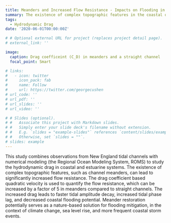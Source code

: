 ```yaml
---
title: Meanders and Increased Flow Resistance - Impacts on Flooding in Coastal and Estuarine Systems
summary: The existence of complex topographic features in the coastal ocean system, such as channel meanders, can lead to significantly increased flow resistance compared to straight channels. The increased drag has clear implications for tidal propagation and coastal flooding potential. Meander restoration potentially serves as a nature-based solution for flooding mitigation, in the context of climate change, sea level rise, and more frequent coastal storm events.
tags:
  - Hydrodynamic Drag
date: '2020-06-01T00:00:00Z'

# # Optional external URL for project (replaces project detail page).
# external_link: ''

image:
  caption: Drag coefficeint (C_D) in meanders and a straight channel
  focal_point: Smart

# links:
#   - icon: twitter
#     icon_pack: fab
#     name: Follow
#     url: https://twitter.com/georgecushen
# url_code: ''
# url_pdf: ''
# url_slides: ''
# url_video: ''

# # Slides (optional).
# #   Associate this project with Markdown slides.
# #   Simply enter your slide deck's filename without extension.
# #   E.g. `slides = "example-slides"` references `content/slides/example-slides.md`.
# #   Otherwise, set `slides = ""`.
# slides: example
---
```


This study combines observations from New England tidal channels with numerical modeling (the Regional Ocean Modeling System, ROMS) to study the hydrodynamic drag in coastal and estuarine systems. The existence of complex topographic features, such as channel meanders, can lead to significantly increased flow resistance. The drag coefficient based quadratic velocity is used to quantify the flow resistance, which can be increased by a factor of 5 in meanders compared to straight channels. The increased drag leads to faster tidal amplitude decay, increased tidal phase lag, and decreased coastal flooding potential. Meander restoration potentially serves as a nature-based solution for flooding mitigation, in the context of climate change, sea level rise, and more frequent coastal storm events.